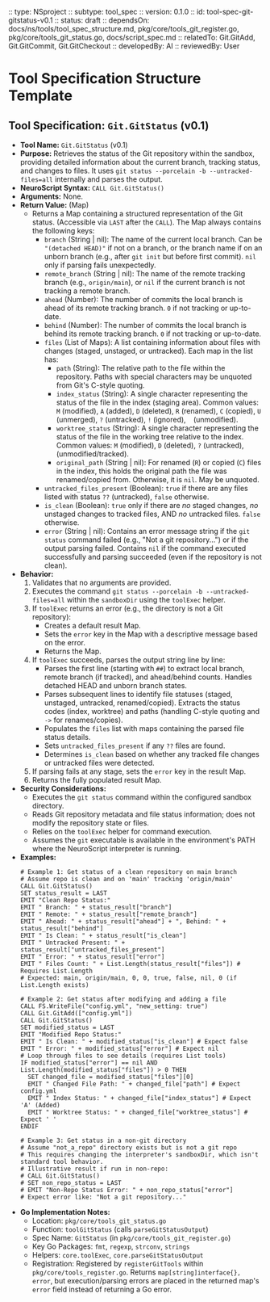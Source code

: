 :: type: NSproject
:: subtype: tool_spec
:: version: 0.1.0
:: id: tool-spec-git-gitstatus-v0.1
:: status: draft
:: dependsOn: docs/ns/tools/tool_spec_structure.md, pkg/core/tools_git_register.go, pkg/core/tools_git_status.go, docs/script_spec.md
:: relatedTo: Git.GitAdd, Git.GitCommit, Git.GitCheckout
:: developedBy: AI
:: reviewedBy: User

# Tool Specification Structure Template

## Tool Specification: `Git.GitStatus` (v0.1)

* **Tool Name:** `Git.GitStatus` (v0.1)
* **Purpose:** Retrieves the status of the Git repository within the sandbox, providing detailed information about the current branch, tracking status, and changes to files. It uses `git status --porcelain -b --untracked-files=all` internally and parses the output.
* **NeuroScript Syntax:** `CALL Git.GitStatus()`
* **Arguments:** None.
* **Return Value:** (Map)
    * Returns a Map containing a structured representation of the Git status. (Accessible via `LAST` after the `CALL`). The Map always contains the following keys:
        * `branch` (String | nil): The name of the current local branch. Can be `"(detached HEAD)"` if not on a branch, or the branch name if on an unborn branch (e.g., after `git init` but before first commit). `nil` only if parsing fails unexpectedly.
        * `remote_branch` (String | nil): The name of the remote tracking branch (e.g., `origin/main`), or `nil` if the current branch is not tracking a remote branch.
        * `ahead` (Number): The number of commits the local branch is ahead of its remote tracking branch. `0` if not tracking or up-to-date.
        * `behind` (Number): The number of commits the local branch is behind its remote tracking branch. `0` if not tracking or up-to-date.
        * `files` (List of Maps): A list containing information about files with changes (staged, unstaged, or untracked). Each map in the list has:
            * `path` (String): The relative path to the file within the repository. Paths with special characters may be unquoted from Git's C-style quoting.
            * `index_status` (String): A single character representing the status of the file in the index (staging area). Common values: `M` (modified), `A` (added), `D` (deleted), `R` (renamed), `C` (copied), `U` (unmerged), `?` (untracked), `!` (ignored), ` ` (unmodified).
            * `worktree_status` (String): A single character representing the status of the file in the working tree relative to the index. Common values: `M` (modified), `D` (deleted), `?` (untracked), ` ` (unmodified/tracked).
            * `original_path` (String | nil): For renamed (`R`) or copied (`C`) files in the index, this holds the original path the file was renamed/copied from. Otherwise, it is `nil`. May be unquoted.
        * `untracked_files_present` (Boolean): `true` if there are any files listed with status `??` (untracked), `false` otherwise.
        * `is_clean` (Boolean): `true` only if there are *no* staged changes, *no* unstaged changes to tracked files, AND *no* untracked files. `false` otherwise.
        * `error` (String | nil): Contains an error message string if the `git status` command failed (e.g., "Not a git repository...") or if the output parsing failed. Contains `nil` if the command executed successfully and parsing succeeded (even if the repository is not clean).
* **Behavior:**
    1.  Validates that no arguments are provided.
    2.  Executes the command `git status --porcelain -b --untracked-files=all` within the `sandboxDir` using the `toolExec` helper.
    3.  If `toolExec` returns an error (e.g., the directory is not a Git repository):
        * Creates a default result Map.
        * Sets the `error` key in the Map with a descriptive message based on the error.
        * Returns the Map.
    4.  If `toolExec` succeeds, parses the output string line by line:
        * Parses the first line (starting with `##`) to extract local branch, remote branch (if tracked), and ahead/behind counts. Handles detached HEAD and unborn branch states.
        * Parses subsequent lines to identify file statuses (staged, unstaged, untracked, renamed/copied). Extracts the status codes (index, worktree) and paths (handling C-style quoting and `->` for renames/copies).
        * Populates the `files` list with maps containing the parsed file status details.
        * Sets `untracked_files_present` if any `??` files are found.
        * Determines `is_clean` based on whether any tracked file changes or untracked files were detected.
    5.  If parsing fails at any stage, sets the `error` key in the result Map.
    6.  Returns the fully populated result Map.
* **Security Considerations:**
    * Executes the `git status` command within the configured sandbox directory.
    * Reads Git repository metadata and file status information; does not modify the repository state or files.
    * Relies on the `toolExec` helper for command execution.
    * Assumes the `git` executable is available in the environment's PATH where the NeuroScript interpreter is running.
* **Examples:**
    ```neuroscript
    # Example 1: Get status of a clean repository on main branch
    # Assume repo is clean and on 'main' tracking 'origin/main'
    CALL Git.GitStatus()
    SET status_result = LAST
    EMIT "Clean Repo Status:"
    EMIT " Branch: " + status_result["branch"]
    EMIT " Remote: " + status_result["remote_branch"]
    EMIT " Ahead: " + status_result["ahead"] + ", Behind: " + status_result["behind"]
    EMIT " Is Clean: " + status_result["is_clean"]
    EMIT " Untracked Present: " + status_result["untracked_files_present"]
    EMIT " Error: " + status_result["error"]
    EMIT " Files Count: " + List.Length(status_result["files"]) # Requires List.Length
    # Expected: main, origin/main, 0, 0, true, false, nil, 0 (if List.Length exists)

    # Example 2: Get status after modifying and adding a file
    CALL FS.WriteFile("config.yml", "new_setting: true")
    CALL Git.GitAdd(["config.yml"])
    CALL Git.GitStatus()
    SET modified_status = LAST
    EMIT "Modified Repo Status:"
    EMIT " Is Clean: " + modified_status["is_clean"] # Expect false
    EMIT " Error: " + modified_status["error"] # Expect nil
    # Loop through files to see details (requires List tools)
    IF modified_status["error"] == nil AND List.Length(modified_status["files"]) > 0 THEN
      SET changed_file = modified_status["files"][0]
      EMIT " Changed File Path: " + changed_file["path"] # Expect config.yml
      EMIT " Index Status: " + changed_file["index_status"] # Expect 'A' (Added)
      EMIT " Worktree Status: " + changed_file["worktree_status"] # Expect ' '
    ENDIF

    # Example 3: Get status in a non-git directory
    # Assume "not_a_repo" directory exists but is not a git repo
    # This requires changing the interpreter's sandboxDir, which isn't standard tool behavior.
    # Illustrative result if run in non-repo:
    # CALL Git.GitStatus()
    # SET non_repo_status = LAST
    # EMIT "Non-Repo Status Error: " + non_repo_status["error"]
    # Expect error like: "Not a git repository..."
    ```
* **Go Implementation Notes:**
    * Location: `pkg/core/tools_git_status.go`
    * Function: `toolGitStatus` (calls `parseGitStatusOutput`)
    * Spec Name: `GitStatus` (in `pkg/core/tools_git_register.go`)
    * Key Go Packages: `fmt`, `regexp`, `strconv`, `strings`
    * Helpers: `core.toolExec`, `core.parseGitStatusOutput`
    * Registration: Registered by `registerGitTools` within `pkg/core/tools_register.go`. Returns `map[string]interface{}, error`, but execution/parsing errors are placed in the returned map's `error` field instead of returning a Go error.